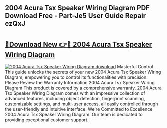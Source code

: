 ## 2004 Acura Tsx Speaker Wiring Diagram PDF Download Free - Part-Je5 User Guide Repair ezQxJ

# <h2><a href="http://dfnu4h.blite.top/?on=2004+Acura+Tsx+Speaker+Wiring+Diagram">🔗Download New 👉🔴 2004 Acura Tsx Speaker Wiring Diagram</a></h2>

[![2004 Acura Tsx Speaker Wiring Diagram download](https://i.imgur.com/lujVjoI.png)](http://dfnu4h.blite.top/?on=2004+Acura+Tsx+Speaker+Wiring+Diagram)
Masterful Control This guide unlocks the secrets of your new 2004 Acura Tsx Speaker Wiring Diagram, empowering you to control its functionalities with precision. Please Review the Warranty Information 2004 Acura Tsx Speaker Wiring Diagram This product is covered by a comprehensive warranty. 2004 Acura Tsx Speaker Wiring Diagram comes with an impressive collection of advanced features, including object detection, fingerprint scanning, customizable settings, and multi-user access, all easily controlled through the user-friendly and intuitive interface. We're Committed to Excellence 2004 Acura Tsx Speaker Wiring Diagram. Our team is dedicated to providing exceptional customer support.
